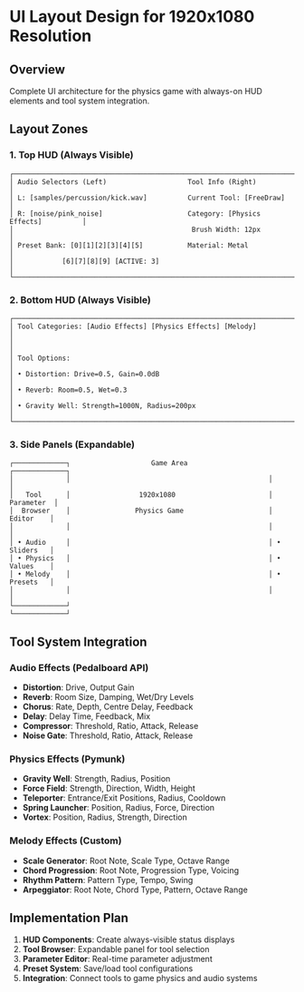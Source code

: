 # UI Layout Design for 1920x1080 Resolution

## Overview
Complete UI architecture for the physics game with always-on HUD elements and tool system integration.

## Layout Zones

### 1. Top HUD (Always Visible)
```
┌─────────────────────────────────────────────────────────────────────────────────┐
│ Audio Selectors (Left)                    Tool Info (Right)                    │
│ L: [samples/percussion/kick.wav]          Current Tool: [FreeDraw]             │
│ R: [noise/pink_noise]                     Category: [Physics Effects]          │
│                                            Brush Width: 12px                   │
│ Preset Bank: [0][1][2][3][4][5]           Material: Metal                      │
│            [6][7][8][9] [ACTIVE: 3]                                            │
└─────────────────────────────────────────────────────────────────────────────────┘
```

### 2. Bottom HUD (Always Visible)
```
┌─────────────────────────────────────────────────────────────────────────────────┐
│ Tool Categories: [Audio Effects] [Physics Effects] [Melody]                    │
│                                                                                 │
│ Tool Options:                                                                   │
│ • Distortion: Drive=0.5, Gain=0.0dB                                            │
│ • Reverb: Room=0.5, Wet=0.3                                                    │
│ • Gravity Well: Strength=1000N, Radius=200px                                   │
└─────────────────────────────────────────────────────────────────────────────────┘
```

### 3. Side Panels (Expandable)
```
┌─────────────┐                    Game Area                    ┌─────────────┐
│             │                                                 │             │
│   Tool      │                 1920x1080                       │  Parameter  │
│  Browser    │                Physics Game                     │   Editor    │
│             │                                                 │             │
│ • Audio     │                                                 │ • Sliders   │
│ • Physics   │                                                 │ • Values    │
│ • Melody    │                                                 │ • Presets   │
│             │                                                 │             │
└─────────────┘                                                 └─────────────┘
```

## Tool System Integration

### Audio Effects (Pedalboard API)
- **Distortion**: Drive, Output Gain
- **Reverb**: Room Size, Damping, Wet/Dry Levels
- **Chorus**: Rate, Depth, Centre Delay, Feedback
- **Delay**: Delay Time, Feedback, Mix
- **Compressor**: Threshold, Ratio, Attack, Release
- **Noise Gate**: Threshold, Ratio, Attack, Release

### Physics Effects (Pymunk)
- **Gravity Well**: Strength, Radius, Position
- **Force Field**: Strength, Direction, Width, Height
- **Teleporter**: Entrance/Exit Positions, Radius, Cooldown
- **Spring Launcher**: Position, Radius, Force, Direction
- **Vortex**: Position, Radius, Strength, Direction

### Melody Effects (Custom)
- **Scale Generator**: Root Note, Scale Type, Octave Range
- **Chord Progression**: Root Note, Progression Type, Voicing
- **Rhythm Pattern**: Pattern Type, Tempo, Swing
- **Arpeggiator**: Root Note, Chord Type, Pattern, Octave Range

## Implementation Plan

1. **HUD Components**: Create always-visible status displays
2. **Tool Browser**: Expandable panel for tool selection
3. **Parameter Editor**: Real-time parameter adjustment
4. **Preset System**: Save/load tool configurations
5. **Integration**: Connect tools to game physics and audio systems
